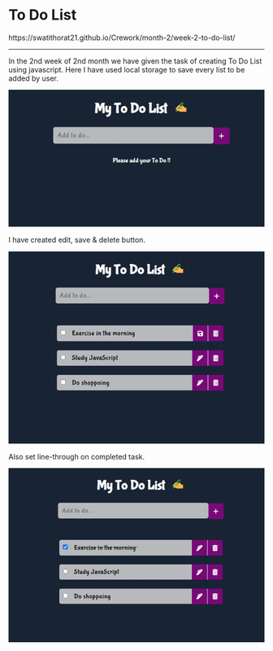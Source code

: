 <h1>To Do List</h1>
https://swatithorat21.github.io/Crework/month-2/week-2-to-do-list/
<hr>
<p>In the 2nd week of 2nd month we have given the task of creating To Do List using javascript. Here I have used local storage to save every list to be added by user. </p>
<img src="images/ToDo-1.JPG">
<p>I have created edit, save & delete button.</p>
<img src= "images/ToDo-2.JPG">
<p>Also set line-through on completed task.</p> 
<img src= "images/ToDo-3.JPG">
